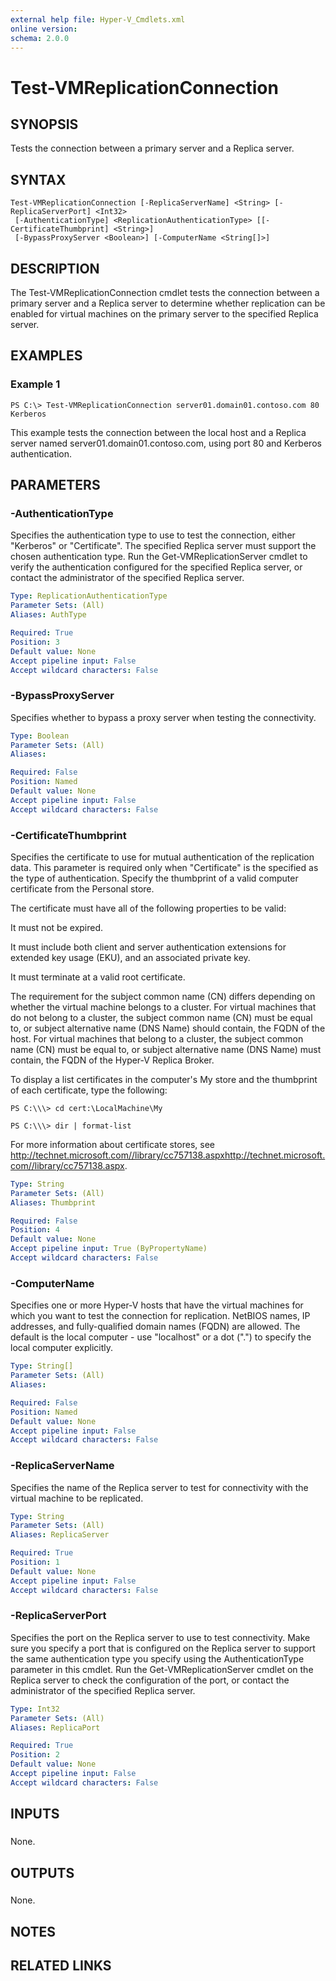 ```yaml
---
external help file: Hyper-V_Cmdlets.xml
online version: 
schema: 2.0.0
---
```


# Test-VMReplicationConnection

## SYNOPSIS
Tests the connection between a primary server and a Replica server.

## SYNTAX

```
Test-VMReplicationConnection [-ReplicaServerName] <String> [-ReplicaServerPort] <Int32>
 [-AuthenticationType] <ReplicationAuthenticationType> [[-CertificateThumbprint] <String>]
 [-BypassProxyServer <Boolean>] [-ComputerName <String[]>]
```

## DESCRIPTION
The Test-VMReplicationConnection cmdlet tests the connection between a primary server and a Replica server to determine whether replication can be enabled for virtual machines on the primary server to the specified Replica server.

## EXAMPLES

### Example 1
```
PS C:\> Test-VMReplicationConnection server01.domain01.contoso.com 80 Kerberos
```

This example tests the connection between the local host and a Replica server named server01.domain01.contoso.com, using port 80 and Kerberos authentication.

## PARAMETERS

### -AuthenticationType
Specifies the authentication type to use to test the connection, either "Kerberos" or "Certificate".
The specified Replica server must support the chosen authentication type.
Run the Get-VMReplicationServer cmdlet to verify the authentication configured for the specified Replica server, or contact the administrator of the specified Replica server.

```yaml
Type: ReplicationAuthenticationType
Parameter Sets: (All)
Aliases: AuthType

Required: True
Position: 3
Default value: None
Accept pipeline input: False
Accept wildcard characters: False
```

### -BypassProxyServer
Specifies whether to bypass a proxy server when testing the connectivity.

```yaml
Type: Boolean
Parameter Sets: (All)
Aliases: 

Required: False
Position: Named
Default value: None
Accept pipeline input: False
Accept wildcard characters: False
```

### -CertificateThumbprint
Specifies the certificate to use for mutual authentication of the replication data.
This parameter is required only when "Certificate" is the specified as the type of authentication.
Specify the thumbprint of a valid computer certificate from the Personal store.

The certificate must have all of the following properties to be valid:

It must not be expired.

It must include both client and server authentication extensions for extended key usage (EKU), and an associated private key.

It must terminate at a valid root certificate.

The requirement for the subject common name (CN) differs depending on whether the virtual machine belongs to a cluster.
For virtual machines that do not belong to a cluster, the subject common name (CN) must be equal to, or subject alternative name (DNS Name) should contain, the FQDN of the host.
For virtual machines that belong to a cluster, the subject common name (CN) must be equal to, or subject alternative name (DNS Name) must contain, the FQDN of the Hyper-V Replica Broker.

To display a list certificates in the computer's My store and the thumbprint of each certificate, type the following:

`PS C:\\\> cd cert:\LocalMachine\My`

`PS C:\\\> dir | format-list`

For more information about certificate stores, see http://technet.microsoft.com//library/cc757138.aspxhttp://technet.microsoft.com//library/cc757138.aspx.

```yaml
Type: String
Parameter Sets: (All)
Aliases: Thumbprint

Required: False
Position: 4
Default value: None
Accept pipeline input: True (ByPropertyName)
Accept wildcard characters: False
```

### -ComputerName
Specifies one or more Hyper-V hosts that have the virtual machines for which you want to test the connection for replication.
NetBIOS names, IP addresses, and fully-qualified domain names (FQDN) are allowed.
The default is the local computer - use "localhost" or a dot (".") to specify the local computer explicitly.

```yaml
Type: String[]
Parameter Sets: (All)
Aliases: 

Required: False
Position: Named
Default value: None
Accept pipeline input: False
Accept wildcard characters: False
```

### -ReplicaServerName
Specifies the name of the Replica server to test for connectivity with the virtual machine to be replicated.

```yaml
Type: String
Parameter Sets: (All)
Aliases: ReplicaServer

Required: True
Position: 1
Default value: None
Accept pipeline input: False
Accept wildcard characters: False
```

### -ReplicaServerPort
Specifies the port on the Replica server to use to test connectivity.
Make sure you specify a port that is configured on the Replica server to support the same authentication type you specify using the AuthenticationType parameter in this cmdlet.
Run the Get-VMReplicationServer cmdlet on the Replica server to check the configuration of the port, or contact the administrator of the specified Replica server.

```yaml
Type: Int32
Parameter Sets: (All)
Aliases: ReplicaPort

Required: True
Position: 2
Default value: None
Accept pipeline input: False
Accept wildcard characters: False
```

## INPUTS

### 
None.

## OUTPUTS

### 
None.

## NOTES

## RELATED LINKS

